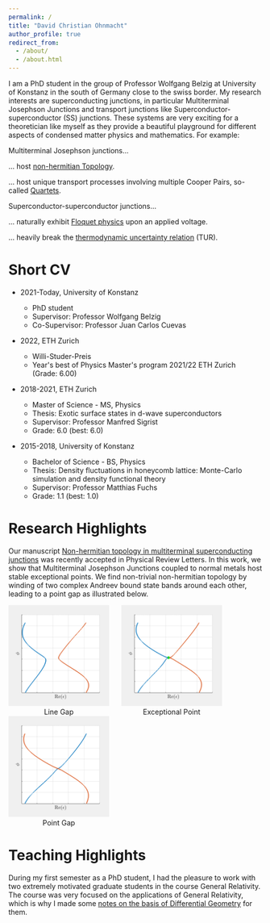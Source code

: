 ```yaml
---
permalink: /
title: "David Christian Ohnmacht"
author_profile: true
redirect_from: 
  - /about/
  - /about.html
---
```


I am a PhD student in the group of Professor Wolfgang Belzig at University of Konstanz in the south of Germany close to the swiss border. My research interests are superconducting junctions, in particular Multiterminal Josephson Junctions and transport junctions like Superconductor-superconductor (SS) junctions. These systems are very exciting for a theoretician like myself as they provide a beautiful playground for different aspects of condensed matter physics and mathematics. For example:

Multiterminal Josephson junctions...

... host [non-hermitian Topology](https://arxiv.org/abs/2408.01289).  

... host unique transport processes involving multiple Cooper Pairs, so-called [Quartets](https://journals.aps.org/prb/abstract/10.1103/PhysRevB.109.L241407).

Superconductor-superconductor junctions...

... naturally exhibit [Floquet physics](https://journals.aps.org/prresearch/abstract/10.1103/PhysRevResearch.5.033176) upon an applied voltage.

... heavily break the [thermodynamic uncertainty relation](https://arxiv.org/abs/2408.01281) (TUR).



Short CV
======
* 2021-Today, University of Konstanz
  * PhD student
  * Supervisor: Professor Wolfgang Belzig
  * Co-Supervisor: Professor Juan Carlos Cuevas

* 2022, ETH Zurich
  * Willi-Studer-Preis
  * Year's best of Physics Master's program 2021/22 ETH Zurich (Grade: 6.00)

* 2018-2021, ETH Zurich
   * Master of Science - MS, Physics
   * Thesis: Exotic surface states in d-wave superconductors
   * Supervisor: Professor Manfred Sigrist
   * Grade: 6.0 (best: 6.0)

* 2015-2018, University of Konstanz
  * Bachelor of Science - BS, Physics
  * Thesis: Density fluctuations in honeycomb lattice: Monte-Carlo simulation and density functional theory
  * Supervisor: Professor Matthias Fuchs
  * Grade: 1.1 (best: 1.0)

Research Highlights
======

Our manuscript [Non-hermitian topology in multiterminal superconducting junctions](https://arxiv.org/abs/2408.01289) was recently accepted in Physical Review Letters. In this work, we show that Multiterminal Josephson Junctions coupled to normal metals host stable exceptional points. We find non-trivial non-hermitian topology by winding of two complex Andreev bound state bands around each other, leading to a point gap as illustrated below.

<p align="center">
  <div style="display: inline-block; text-align: center; margin-right: 20px;">
    <img src="files/testAnimated_filt1.gif" width="200px" />
    <br />
     Line Gap 
  </div>
  
  <div style="display: inline-block; text-align: center; margin-right: 20px;">
    <img src="files/testAnimated_filtep.gif" width="200px" />
    <br />
     Exceptional Point 
  </div>
  
  <div style="display: inline-block; text-align: center;">
    <img src="files/testAnimated_filt.gif" width="200px" />
    <br />
     Point Gap 
  </div>
</p>


Teaching Highlights
======
During my first semester as a PhD student, I had the pleasure to work with two extremely motivated graduate students in the course General Relativity. The course was very focused on the applications of General Relativity, which is why I made some [notes on the basis of Differential Geometry](https://davidchristianohnmacht.github.io/teaching/2021-GR) for them.
